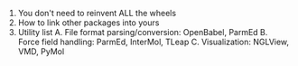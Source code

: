 1. You don't need to reinvent ALL the wheels
1. How to link other packages into yours
1. Utility list
  A. File format parsing/conversion: OpenBabel, ParmEd
  B. Force field handling: ParmEd, InterMol, TLeap
  C. Visualization: NGLView, VMD, PyMol

